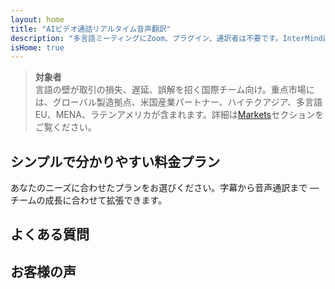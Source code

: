 ```yaml
---
layout: home
title: "AIビデオ通話リアルタイム音声翻訳"
description: "多言語ミーティングにZoom、プラグイン、通訳者は不要です。InterMindはリアルタイムビデオ通話用のAI音声翻訳 — 即座に話して翻訳できます。"
isHome: true
---
```


<!-- text="成長に集中 — 言語はInterMindにお任せください。" -->
<!-- text="教室での学習には何年もかかりますが、InterMindは今日、あらゆる言語でリアルタイムの理解を実現します。" -->
<!-- text="**多言語**ビデオミーティングと**音声**通訳" -->
<!-- title="リアルタイム**通訳**ビデオミーティング" -->

<HeroSection
title="**どの**言語でもミーティング可能"
text="次世代のビデオ通話。AI音声翻訳 — リアルタイム通訳へと進化。">

<AuthButton text="違いを体験する" buttonClass="brand"/>
<!-- <ContactFormModalNav buttonText="デモのリクエスト"/>
<NavButton to="#pricing" buttonClass="alt" buttonLabel="料金" /> -->
</HeroSection>

> **対象者**  
> 言語の壁が取引の損失、遅延、誤解を招く国際チーム向け。重点市場には、グローバル製造拠点、米国産業パートナー、ハイテクアジア、多言語EU、MENA、ラテンアメリカが含まれます。詳細は[Markets](/product/markets)セクションをご覧ください。

<span id="1"></span>
<FeatureBlock :card="{
  title: '翻訳 ≠ 理解。次なる革新とは',
  details: '言語に関係なく、**あなたの声は同じ言語を話すかのように聞こえ — 理解される**',
    items: [
      '⚡︎ 自然に、[リアルタイム](/product/how-it-works)で、字幕や遅延なし。',
      '✧ AI搭載の通訳が、トーン、意図、業界固有の用語を捉えます。',
    ],
  link: './product/what-is-intermind',
  src: {
    light: '/1.png',
    dark: '/1.png',
  },
  inversion: false
}" />

<span id="3"></span>
<FeatureBlock :card="{
    title: 'ミーティング内の知性',
    details: 'InterMindはすべての多言語通話を、明確で検索可能な知識に変換します。',
    items: [
      '🔍 **何でも質問可能** — AIが**すべてのミーティングから**答えを見つけます。',
      '✧ タスク、担当者、期限を自動抽出。',
      '✧ どの言語でも要点を即座に要約。',
    ],
    link: '/product/how-it-works#🧩-deep-memory-deep-understanding',
    src: {
      light: '/2l.png',
      dark: '/2d.png',
    },
    inversion: true
  }" />

<span id="2"></span>
<FeatureBlock :card="{
    title: '単なる会話ではなく、ビジネスミーティングのために設計',
    details: 'InterMindは**プロフェッショナルグレードのビデオミーティングプラットフォーム**であり、軽量なアドオンやプラグインではありません。',
    items: [
      '✧ 1080p解像度、スマートノイズ抑制、スケジューリング、モデレーション、画面共有、録画、参加者チャット、カレンダー連携、字幕付き音声翻訳 — すべて内蔵で、すぐに使用可能。',
      '✧ **永久無料** — クレジットカード不要、時間制限なし。',
    ],
    link: '/product/how-it-works',
    src: {
      light: '/3.png',
      dark: '/3.png',
    },
    inversion: false
  }" />

<span id="4"></span>
<FeatureBlock
  :card="{
    title: '重要な場面でのプライバシー',
    details:
      'InterMindは信頼が重要な会話のために構築されています — プライバシーとコントロールが最も重要な場面で。',
    items: [
      '⚡︎ [地域ベースのプライバシー](/product/privacy-architecture) — EU、US、東南アジア',
      '✧ 準拠：GDPR、CCPA、UAE PDPL',
      '✧ **データトレーニングなし**。第三者アクセスなし。'
    ],
    link: '/product/privacy-architecture',
    src: {
      light: '/4.png',
      dark: '/4.png',
    },
    inversion: true
  }"
/>

<span id="Pricing"></span>

## シンプルで分かりやすい料金プラン

あなたのニーズに合わせたプランをお選びください。字幕から音声通訳まで — チームの成長に合わせて拡張できます。

<PricingPlans :plans="[
  {
    title: '**ベーシック** 1ユーザー',
    price: '**永久無料**',
    details: 'お試しではありません。新しい可能性への入り口です。',
    items: [
      '100名参加可能なビデオミーティング [💬](#2)',
      'ユーザーあたり30GBの共有ストレージ',
      '字幕付き音声翻訳 [💬](#2)',
      'メモと要約のためのAIミーティングアシスタント [💬](#3)',
    ],
  },
  {
    title: '**プロ** 1-99ユーザー',
    price: '**¥2,800** /月/ユーザー（年間契約）',
    details: '月額払いの場合 ¥3,500',
    items: [
      '150名参加可能なビデオミーティング [💬](#2)',
      'ユーザーあたり2TBの共有ストレージ',
      '字幕付き音声翻訳 [💬](#2) + **双方向音声通訳** [💬](#1)',
      '**会話をアクションに変換する**AIアシスタント（タスク、ハイライト、文字起こし付き） [💬](#3)',
    ],
  },
  {
    title: '**ビジネス** 1-250ユーザー',
    price: '**カスタム価格**',
    details: 'プライバシーとコンプライアンスを重視',
    items: [
      '500名参加可能なビデオミーティング[💬](#2)',
      'ユーザーあたり5TBの共有ストレージ',
      '字幕付き音声翻訳 [💬](#2) + **双方向音声通訳** [💬](#1)',
      '**AIコラボレーター**。人間らしく自然な声。あなた以上の知性。',
      'GDPR、CCPA、PDPL対応アーキテクチャ',
      '**地域ベースのプライバシールーティング**（EU / US / アジア） [💬](#4)',
    ],
  }
]">
<AuthButton text="無料で試す" buttonClass="alt"/>
<AuthButton text="今すぐ購入" buttonClass="brand"/>
<ContactFormModalNav buttonText="営業担当に相談" buttonClass="alt"/>
</PricingPlans>

<span id="FAQ"></span>

## よくある質問

<AccordionGroup :items="
[
  {
    q: 'ライセンスユーザーと参加者の違いは何ですか？',
    a: '*ライセンスユーザー*は、無料または有料のミーティングライセンスを持ち、プラン内で会議をスケジュールできます。*参加者*は招待された人々で、**アカウントやライセンスは不要**で、どのデバイスからでも**無料**で接続できます。'
  },
  {
    q: '会議に参加できる人数は何人ですか？',
    a: 'プランによって異なります：*Basic*プランは最大**100名**、*Pro*プランは最大**150名**、*Business*プランは最大**500名**まで参加できます。'
  },
  {
    q: '1つのInterMindライセンスは何人まで使用できますか？',
    a: '*ライセンスユーザー*は**無制限の会議**を主催できます。複数のチームメンバーが同時に会議を主催する必要がある場合、それぞれが個別のライセンスが必要です。'
  },
  {
    q: '音声通訳はすべてのプランで利用できますか？',
    a: 'はい、*音声通訳*はすべてのプランで利用可能です。*Basic*プランでは**字幕のみ**対応です。*Pro*と*Business*プランでは完全な**双方向音声通訳**、より多くの容量、高度な機能が利用できます。'
  },
  {
    q: '会議の最大時間はどれくらいですか？',
    a: 'すべてのプランで会議は最大**24時間**まで実施できます。'
  },
  {
    q: '会議を録画できますか？',
    a: 'はい、すべてのプランで**会議録画**に対応しています。録画は安全にアカウントに保存され、いつでもアクセスできます。'
  },
  {
    q: '主催できる会議の回数に制限はありますか？',
    a: 'いいえ。*無料Basic*プランでも**無制限の会議**を主催できます。*Pro*と*Business*プランではより多くの機能、参加者数、制御機能が提供されます。'
  },
  {
    q: '録画の保存容量が足りない場合はどうすればよいですか？',
    a: '*Pro*プランではユーザーごとに**2 TB**のプール型ストレージが含まれます。*Business*プランでは**5 TB**提供されます。さらに必要な場合は、カスタムオプションについて**お問い合わせ**ください。'
  },
  {
    q: 'InterMindはデータのプライバシーとセキュリティをどのように確保していますか？',
    a: 'InterMindは**プライバシー重視**の設計です。すべてのデータは選択した地域（*EU、US、またはアジア*）で処理・保存されます。**GDPR、CCPA、UAE PDPL**に準拠し、**コンテンツを学習や第三者アクセスに使用することは一切ありません**。'
  },
  {
    q: 'プラン購入前にInterMindを試すことはできますか？',
    a: 'もちろんです。*無料Basic*プランで**多言語会議**、**字幕**、**AIアシスタント**を含む主要機能を完全に利用できます。クレジットカード不要、**期間制限なし**。いつでもアップグレード可能です。'
  },
  {
    q: 'サポートが必要な場合はどうすればよいですか？',
    a: '**ヘルプセンター**、**メール**、**ライブチャット**でサポートを提供しています。*Business*ユーザーは専任担当者による**優先サポート**を受けられます。'
  },
  {
    q: 'サブスクリプションはいつでもキャンセルできますか？',
    a: 'はい。*月額プラン*は請求サイクル終了時にキャンセルされます。*年間プラン*は**日割り計算での返金**でキャンセルできます。'
  },
  {
    q: 'プランのアップグレードまたはダウングレードはどのように行いますか？',
    a: '**アカウント設定**からいつでもプランを変更できます。変更は**即時**に反映されます。'
  },
  {
    q: 'InterMindは音声通訳でどの言語に対応していますか？',
    a: 'リアルタイム音声通訳で**100以上の言語**に対応しています。対応言語は増え続けています。最新情報はウェブサイトでご確認ください。'
  },
  {
    q: 'InterMindをウェビナーや大規模イベントに使用できますか？',
    a: 'はい。*Pro*と*Business*プランは**大規模会議やウェビナー**に最適です。*Business*プランでは最大**500名**まで参加可能です。'
  }
]
"/>

<span id="Testimonials"></span>

## お客様の声

<AutoScrollTestimonials testimonialsUrl="/testimonials.json"/>